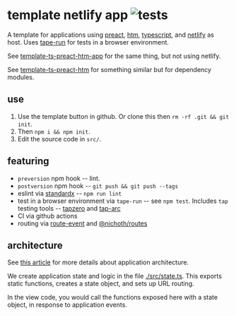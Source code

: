 # template netlify app ![tests](https://github.com/nichoth/template-ts-preact-htm-app/actions/workflows/nodejs.yml/badge.svg)

A template for applications using [preact](https://preactjs.com/), [htm](https://github.com/developit/htm/tree/master), [typescript](https://www.typescriptlang.org/), and [netlify](https://www.netlify.com/) as host. Uses [tape-run](https://github.com/juliangruber/tape-run) for tests in a browser environment.

See [template-ts-preact-htm-app](https://github.com/nichoth/template-ts-preact-htm-app) for the same thing, but not using netlify.

See [template-ts-preact-htm](https://github.com/nichoth/template-ts-preact-htm) for something similar but for dependency modules.

## use
1. Use the template button in github. Or clone this then `rm -rf .git && git init`. 
2. Then `npm i && npm init`.
3. Edit the source code in `src/`.

## featuring

* `preversion` npm hook -- lint.
* `postversion` npm hook -- `git push && git push --tags`
* eslint via [standardx](https://www.npmjs.com/package/standardx) -- `npm run lint`
* test in a browser environment via `tape-run` -- see `npm test`. Includes `tap` testing tools -- [tapzero](https://github.com/nichoth/tapzero) and [tap-arc](https://www.npmjs.com/package/tap-arc)
* CI via github actions
* routing via [route-event](https://github.com/nichoth/route-event) and [@nichoth/routes](https://github.com/nichoth/routes)


## architecture

See [this article](https://gomakethings.com/easier-state-management-with-preact-signals/) for more details about application architecture.

We create application state and logic in the file [./src/state.ts](./src/state.ts). This exports static functions, creates a state object, and sets up URL routing.

In the view code, you would call the functions exposed here with a state object, in response to application events.
